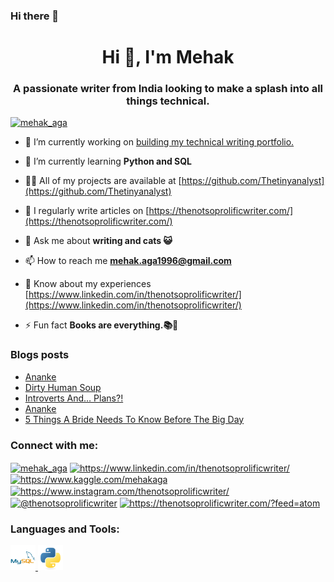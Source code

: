 ### Hi there 👋

<h1 align="center">Hi 👋, I'm Mehak</h1>
<h3 align="center">A passionate writer from India looking to make a splash into all things technical.</h3>

<p align="left"> <a href="https://twitter.com/mehak_aga" target="blank"><img src="https://img.shields.io/twitter/follow/mehak_aga?logo=twitter&style=for-the-badge" alt="mehak_aga" /></a> </p>

- 🔭 I’m currently working on [building my technical writing portfolio.](https://tremendous-shovel-3e4.notion.site/Adding-files-to-your-GitHub-repository-14c6586a6f16463fb0f8f541942377f7)

- 🌱 I’m currently learning **Python and SQL**

- 👨‍💻 All of my projects are available at [https://github.com/Thetinyanalyst](https://github.com/Thetinyanalyst)

- 📝 I regularly write articles on [https://thenotsoprolificwriter.com/](https://thenotsoprolificwriter.com/)

- 💬 Ask me about **writing and cats 😺**

- 📫 How to reach me **mehak.aga1996@gmail.com**

- 📄 Know about my experiences [https://www.linkedin.com/in/thenotsoprolificwriter/](https://www.linkedin.com/in/thenotsoprolificwriter/)

- ⚡ Fun fact **Books are everything.📚📖**

### Blogs posts
<!-- BLOG-POST-LIST:START -->
- [Ananke](https://medium.com/blueinsight/ananke-29390950d6dc?source=rss-7e934d3c1233------2)
- [Dirty Human Soup](https://thenotsoprolificwriter.com/dirty-human-soup/?utm_source=rss&utm_medium=rss&utm_campaign=dirty-human-soup)
- [Introverts And… Plans?!](https://thenotsoprolificwriter.com/introverts-and-plans/?utm_source=rss&utm_medium=rss&utm_campaign=introverts-and-plans)
- [Ananke](https://thenotsoprolificwriter.com/ananke/?utm_source=rss&utm_medium=rss&utm_campaign=ananke)
- [5 Things A Bride Needs To Know Before The Big Day](https://thenotsoprolificwriter.com/5-things-a-bride-needs-to-know-before-the-big-day/?utm_source=rss&utm_medium=rss&utm_campaign=5-things-a-bride-needs-to-know-before-the-big-day)
<!-- BLOG-POST-LIST:END -->

<h3 align="left">Connect with me:</h3>
<p align="left">
<a href="https://twitter.com/mehak_aga" target="blank"><img align="center" src="https://raw.githubusercontent.com/rahuldkjain/github-profile-readme-generator/master/src/images/icons/Social/twitter.svg" alt="mehak_aga" height="30" width="40" /></a>
<a href="https://linkedin.com/in/https://www.linkedin.com/in/thenotsoprolificwriter/" target="blank"><img align="center" src="https://raw.githubusercontent.com/rahuldkjain/github-profile-readme-generator/master/src/images/icons/Social/linked-in-alt.svg" alt="https://www.linkedin.com/in/thenotsoprolificwriter/" height="30" width="40" /></a>
<a href="https://kaggle.com/https://www.kaggle.com/mehakaga" target="blank"><img align="center" src="https://raw.githubusercontent.com/rahuldkjain/github-profile-readme-generator/master/src/images/icons/Social/kaggle.svg" alt="https://www.kaggle.com/mehakaga" height="30" width="40" /></a>
<a href="https://instagram.com/https://www.instagram.com/thenotsoprolificwriter/" target="blank"><img align="center" src="https://raw.githubusercontent.com/rahuldkjain/github-profile-readme-generator/master/src/images/icons/Social/instagram.svg" alt="https://www.instagram.com/thenotsoprolificwriter/" height="30" width="40" /></a>
<a href="https://medium.com/@thenotsoprolificwriter" target="blank"><img align="center" src="https://raw.githubusercontent.com/rahuldkjain/github-profile-readme-generator/master/src/images/icons/Social/medium.svg" alt="@thenotsoprolificwriter" height="30" width="40" /></a>
<a href="/https://thenotsoprolificwriter.com/?feed=atom" target="blank"><img align="center" src="https://raw.githubusercontent.com/rahuldkjain/github-profile-readme-generator/master/src/images/icons/Social/rss.svg" alt="https://thenotsoprolificwriter.com/?feed=atom" height="30" width="40" /></a>
</p>

<h3 align="left">Languages and Tools:</h3>
<p align="left"> <a href="https://www.mysql.com/" target="_blank" rel="noreferrer"> <img src="https://raw.githubusercontent.com/devicons/devicon/master/icons/mysql/mysql-original-wordmark.svg" alt="mysql" width="40" height="40"/> </a> <a href="https://www.python.org" target="_blank" rel="noreferrer"> <img src="https://raw.githubusercontent.com/devicons/devicon/master/icons/python/python-original.svg" alt="python" width="40" height="40"/> </a> </p>

